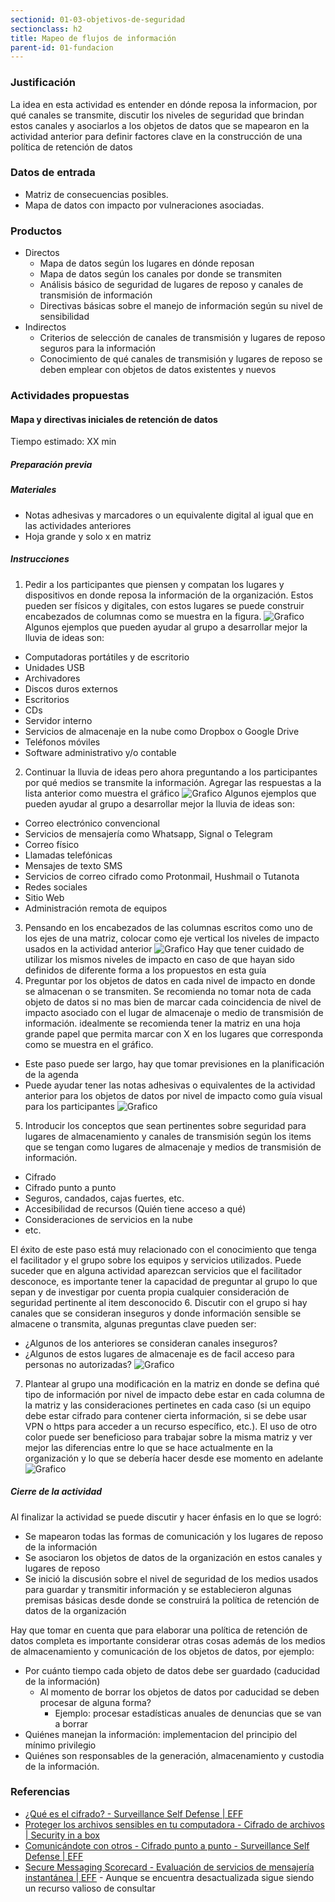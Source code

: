 ```yaml
---
sectionid: 01-03-objetivos-de-seguridad
sectionclass: h2
title: Mapeo de flujos de información
parent-id: 01-fundacion
---
```


### Justificación
La idea en esta actividad es entender en dónde reposa la informacion, por qué canales se transmite, discutir los niveles de seguridad que brindan estos canales y asociarlos a los objetos de datos que se mapearon en la actividad anterior para definir factores clave en la construcción de una política de retención de datos

### Datos de entrada
* Matriz de consecuencias posibles.
* Mapa de datos con impacto por vulneraciones asociadas.

### Productos
* Directos
  * Mapa de datos según los lugares en dónde reposan
  * Mapa de datos según los canales por donde se transmiten
  * Análisis básico de seguridad de lugares de reposo y canales de transmisión de información
  * Directivas básicas sobre el manejo de información según su nivel de sensibilidad
* Indirectos
  * Criterios de selección de canales de transmisión y lugares de reposo seguros para la información
  * Conocimiento de qué canales de transmisión y lugares de reposo se deben emplear con objetos de datos existentes y nuevos

### Actividades propuestas

#### Mapa y directivas iniciales de retención de datos
Tiempo estimado: XX min

##### Preparación previa


##### Materiales
* Notas adhesivas y marcadores o un equivalente digital al igual que en las actividades anteriores
* Hoja grande y solo x en matriz

##### Instrucciones
1. Pedir a los participantes que piensen y compatan los lugares y dispositivos en donde reposa la información de la organización. Estos pueden ser físicos y digitales, con estos lugares se puede construir encabezados de columnas como se muestra en la figura.
  ![Grafico](../img/bocetos-sda-0104-1.png)
  Algunos ejemplos que pueden ayudar al grupo a desarrollar mejor la lluvia de ideas son:
  * Computadoras portátiles y de escritorio
  * Unidades USB
  * Archivadores
  * Discos duros externos
  * Escritorios
  * CDs
  * Servidor interno
  * Servicios de almacenaje en la nube como Dropbox o Google Drive
  * Teléfonos móviles
  * Software administrativo y/o contable
2. Continuar la lluvia de ideas pero ahora preguntando a los participantes por qué medios se transmite la información. Agregar las respuestas a la lista anterior como muestra el gráfico
  ![Grafico](../img/bocetos-sda-0104-2.png)
  Algunos ejemplos que pueden ayudar al grupo a desarrollar mejor la lluvia de ideas son:
  * Correo electrónico convencional
  * Servicios de mensajería como Whatsapp, Signal o Telegram
  * Correo físico
  * Llamadas telefónicas
  * Mensajes de texto SMS
  * Servicios de correo cifrado como Protonmail, Hushmail o Tutanota
  * Redes sociales
  * Sitio Web
  * Administración remota de equipos
3. Pensando en los encabezados de las columnas escritos como uno de los ejes de una matriz, colocar como eje vertical los niveles de impacto usados en la actividad anterior
  ![Grafico](../img/bocetos-sda-0104-3.png)
  Hay que tener cuidado de utilizar los mismos niveles de impacto en caso de que hayan sido definidos de diferente forma a los propuestos en esta guía
4. Preguntar por los objetos de datos en cada nivel de impacto en donde se almacenan o se transmiten. Se recomienda no tomar nota de cada objeto de datos si no mas bien de marcar cada coincidencia de nivel de impacto asociado con el lugar de almacenaje o medio de transmisión de información. idealmente se recomienda tener la matriz en una hoja grande papel que permita marcar con X en los lugares que corresponda como se muestra en el gráfico.
  * Este paso puede ser largo, hay que tomar previsiones en la planificación de la agenda
  * Puede ayudar tener las notas adhesivas o equivalentes de la actividad anterior para los objetos de datos por nivel de impacto como guía visual para los participantes
  ![Grafico](../img/bocetos-sda-0104-4.png)
5. Introducir los conceptos que sean pertinentes sobre seguridad para lugares de almacenamiento y canales de transmisión según los items que se tengan como lugares de almacenaje y medios de transmisión de información.
  * Cifrado
  * Cifrado punto a punto
  * Seguros, candados, cajas fuertes, etc.
  * Accesibilidad de recursos (Quién tiene acceso a qué)
  * Consideraciones de servicios en la nube
  * etc.

  El éxito de este paso está muy relacionado con el conocimiento que tenga el facilitador y el grupo sobre los equipos y servicios utilizados. Puede suceder que en alguna actividad aparezcan servicios que el facilitador desconoce, es importante tener la capacidad de preguntar al grupo lo que sepan y de investigar por cuenta propia cualquier consideración de seguridad pertinente al item desconocido
6. Discutir con el grupo si hay canales que se consideran inseguros y donde información sensible se almacene o transmita, algunas preguntas clave pueden ser:
  * ¿Algunos de los anteriores se consideran canales inseguros?
  * ¿Algunos de estos lugares de almacenaje es de facil acceso para personas no autorizadas?
  ![Grafico](../img/bocetos-sda-0104-5.png)
7. Plantear al grupo una modificación en la matriz en donde se defina qué tipo de información por nivel de impacto debe estar en cada columna de la matriz y las consideraciones pertinetes en cada caso (si un equipo debe estar cifrado para contener cierta información, si se debe usar VPN o https para acceder a un recurso específico, etc.). El uso de otro color puede ser beneficioso para trabajar sobre la misma matriz y ver mejor las diferencias entre lo que se hace actualmente en la organización y lo que se debería hacer desde ese momento en adelante
  ![Grafico](../img/bocetos-sda-0104-6.png)

##### Cierre de la actividad
Al finalizar la actividad se puede discutir y hacer énfasis en lo que se logró:
* Se mapearon todas las formas de comunicación y los lugares de reposo de la información
* Se asociaron los objetos de datos de la organización en estos canales y lugares de reposo
* Se inició la discusión sobre el nivel de seguridad de los medios usados para guardar y transmitir información y se establecieron algunas premisas básicas desde donde se construirá la política de retención de datos de la organización

Hay que tomar en cuenta que para elaborar una política de retención de datos completa es importante considerar otras cosas además de los medios de almacenamiento y comunicación de los objetos de datos, por ejemplo:
* Por cuánto tiempo cada objeto de datos debe ser guardado (caducidad de la información)
  * Al momento de borrar los objetos de datos por caducidad se deben procesar de alguna forma?
    * Ejemplo: procesar estadísticas anuales de denuncias que se van a borrar
* Quiénes manejan la información: implementacion del principio del mínimo privilegio
* Quiénes son responsables de la generación, almacenamiento y custodia de la información.

### Referencias
* [¿Qué es el cifrado? - Surveillance Self Defense | EFF](https://ssd.eff.org/es/module/%C2%BFqu%C3%A9-es-el-cifrado)
* [Proteger los archivos sensibles en tu computadora - Cifrado de archivos | Security in a box](https://securityinabox.org/es/guide/secure-file-storage/)
* [Comunicándote con otros - Cifrado punto a punto - Surveillance Self Defense | EFF](https://ssd.eff.org/es/module/comunic%C3%A1ndote-con-otros#1)
* [Secure Messaging Scorecard - Evaluación de servicios de mensajería instantánea | EFF](https://www.eff.org/node/82654) - Aunque se encuentra desactualizada sigue siendo un recurso valioso de consultar
